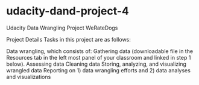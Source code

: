 # udacity-dand-project-4
Udacity Data Wrangling Project WeRateDogs

Project Details
Tasks in this project are as follows:

Data wrangling, which consists of:
Gathering data (downloadable file in the Resources tab in the left most panel of your classroom and linked in step 1 below).
Assessing data
Cleaning data
Storing, analyzing, and visualizing wrangled data
Reporting on 1) data wrangling efforts and 2) data analyses and visualizations
